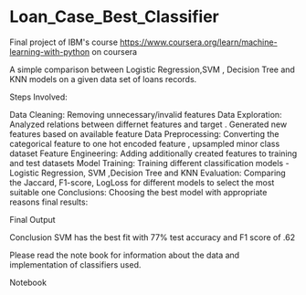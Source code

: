 # Loan_Case_Best_Classifier
Final project of IBM's course https://www.coursera.org/learn/machine-learning-with-python on coursera

A simple comparison between Logistic Regression,SVM , Decision Tree and KNN models on a given data set of loans records.

Steps Involved:

Data Cleaning: Removing unnecessary/invalid features
Data Exploration: Analyzed relations between differnet features and target . Generated new features based on available feature
Data Preprocessing: Converting the categorical feature to one hot encoded feature , upsampled minor class dataset
Feature Engineering: Adding additionally created features to training and test datasets
Model Training: Training different classification models - Logistic Regression, SVM ,Decision Tree and KNN
Evaluation: Comparing the Jaccard, F1-score, LogLoss for different models to select the most suitable one
Conclusions: Choosing the best model with appropriate reasons
final results:

Final Output

Conclusion
SVM has the best fit with 77% test accuracy and F1 score of .62

Please read the note book for information about the data and implementation of classifiers used.

Notebook
